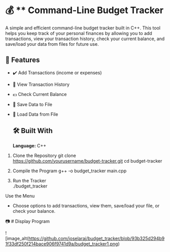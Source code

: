 # 💰 ** Command-Line Budget Tracker
A simple and efficient command-line budget tracker built in C++. This tool helps you keep track of your personal finances by allowing you to add transactions, view your transaction history, check your current balance, and save/load your data from files for future use.

## 🚀 **Features**
* ✔️ Add Transactions (income or expenses)
* 📜 View Transaction History
* 💵 Check Current Balance
* 💾 Save Data to File
* 📁 Load Data from File

  ## 🛠️ **Built With**
  **Language:** C++

1. Clone the Repository
git clone https://github.com/yourusername/budget-tracker.git
cd budget-tracker

2. Compile the Program
g++ -o budget_tracker main.cpp

3. Run the Tracker
<br>./budget_tracker

Use the Menu
* Choose options to add transactions, view them, save/load your file, or check your balance.

📷 # Display Program

![image_alt(https://github.com/joselaraj/budget_tracker/blob/93b325d294b91f33df250f214bace906f9741d9a/budget_tracker1.png)

